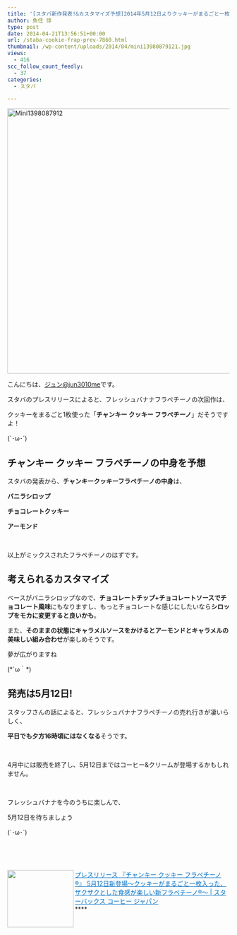 ```yaml
---
title: '[スタバ新作発表!&カスタマイズ予想]2014年5月12日よりクッキーがまるごと一枚入ったフラペチーノが発売されるぞ！'
author: 魚住 惇
type: post
date: 2014-04-21T13:56:51+00:00
url: /staba-cookie-frap-prev-7860.html
thumbnail: /wp-content/uploads/2014/04/mini13980879121.jpg
views:
  - 416
scc_follow_count_feedly:
  - 37
categories:
  - スタバ

---
```

<img decoding="async" loading="lazy" title="mini1398087912.jpg" src="/wp-content/uploads/2014/04/mini1398087912.jpg" alt="Mini1398087912" width="576" height="600" border="0" />

<!--more-->

こんにちは、[ジュン@jun3010me][1]です。

スタバのプレスリリースによると、フレッシュバナナフラペチーノの次回作は、

クッキーをまるごと1枚使った「**チャンキー クッキー フラペチーノ**」だそうですよ！

(\`･ω･´)

## チャンキー クッキー フラペチーノの中身を予想

スタバの発表から、**チャンキークッキーフラペチーノの中身**は、

**バニラシロップ**

**チョコレートクッキー**

**アーモンド**

 

以上がミックスされたフラペチーノのはずです。

## 考えられるカスタマイズ

ベースがバニラシロップなので、**チョコレートチップ+チョコレートソースでチョコレート風味**にもなりますし、もっとチョコレートな感じにしたいなら**シロップをモカに変更すると良いかも**。

また、**そのままの状態にキャラメルソースをかけるとアーモンドとキャラメルの美味しい組み合わせ**が楽しめそうです。

夢が広がりますね

(\*´ω｀\*)

## 発売は5月12日!

スタッフさんの話によると、フレッシュバナナフラペチーノの売れ行きが凄いらしく、

**平日でも夕方16時頃にはなくなる**そうです。

 

4月中には販売を終了し、5月12日まではコーヒー&クリームが登場するかもしれません。

 

フレッシュバナナを今のうちに楽しんで、

5月12日を待ちましょう

(\`･ω･´)

 

 

<a href="http://www.starbucks.co.jp/press_release/pr2014-937.php" target="_blank"><img decoding="async" loading="lazy" class="alignleft" src="http://capture.heartrails.com/150x130/shadow?http://www.starbucks.co.jp/press_release/pr2014-937.php" alt="" width="150" height="130" align="left" border="0" /></a><a style="color: #0070c5;" href="http://www.starbucks.co.jp/press_release/pr2014-937.php" target="_blank">プレスリリース 『チャンキー クッキー フラペチーノ®』 5月12日新登場～クッキーがまるごと一枚入った、ザクザクとした食感が楽しい新フラペチーノ®～ | スターバックス コーヒー ジャパン</a><a href="http://b.hatena.ne.jp/entry/http://www.starbucks.co.jp/press_release/pr2014-937.php" target="_blank"><img decoding="async" src="http://b.hatena.ne.jp/entry/image/http://www.starbucks.co.jp/press_release/pr2014-937.php" alt="" border="0" /></a>  
****<br style="clear: both;" />

 [1]: https://twitter.com/jun3010me